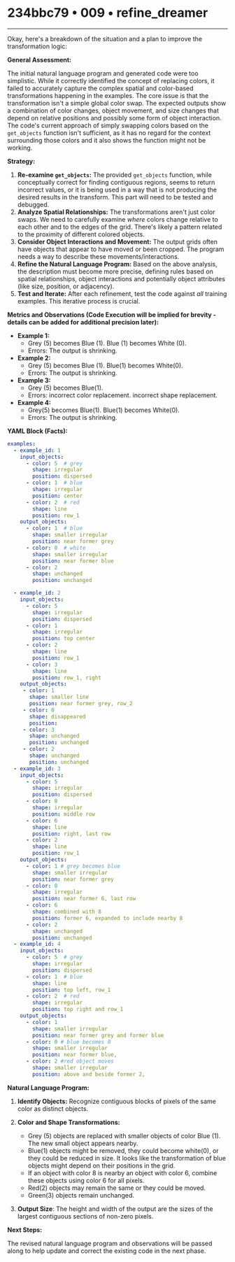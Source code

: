 # 234bbc79 • 009 • refine_dreamer

---
Okay, here's a breakdown of the situation and a plan to improve the transformation logic:

**General Assessment:**

The initial natural language program and generated code were too simplistic. While it correctly identified the concept of replacing colors, it failed to accurately capture the complex spatial and color-based transformations happening in the examples. The core issue is that the transformation isn't a simple global color swap. The expected outputs show a combination of color changes, object movement, and size changes that depend on relative positions and possibly some form of object interaction. The code's current approach of simply swapping colors based on the `get_objects` function isn't sufficient, as it has no regard for the context surrounding those colors and it also shows the function might not be working.

**Strategy:**

1.  **Re-examine `get_objects`:** The provided `get_objects` function, while conceptually correct for finding contiguous regions, seems to return incorrect values, or it is being used in a way that is not producing the desired results in the transform. This part will need to be tested and debugged.
2.  **Analyze Spatial Relationships:** The transformations aren't just color swaps. We need to carefully examine *where* colors change relative to each other and to the edges of the grid. There's likely a pattern related to the proximity of different colored objects.
3.  **Consider Object Interactions and Movement:** The output grids often have objects that appear to have moved or been cropped. The program needs a way to describe these movements/interactions.
4.  **Refine the Natural Language Program:** Based on the above analysis, the description must become more precise, defining rules based on spatial relationships, object interactions and potentially object attributes (like size, position, or adjacency).
5.  **Test and Iterate:** After each refinement, test the code against *all* training examples. This iterative process is crucial.

**Metrics and Observations (Code Execution will be implied for brevity - details can be added for additional precision later):**

*   **Example 1:**
    *   Grey (5) becomes Blue (1). Blue (1) becomes White (0).
    *   Errors: The output is shrinking.
*   **Example 2:**
    *   Grey (5) becomes Blue (1). Blue(1) becomes White(0).
    *   Errors: The output is shrinking.
*   **Example 3:**
    *   Grey (5) becomes Blue(1).
    *   Errors: incorrect color replacement. incorrect shape replacement.
*   **Example 4:**
    *   Grey(5) becomes Blue(1). Blue(1) becomes White(0).
    *   Errors: The output is shrinking.

**YAML Block (Facts):**

```yaml
examples:
  - example_id: 1
    input_objects:
      - color: 5  # grey
        shape: irregular
        position: dispersed
      - color: 1  # blue
        shape: irregular
        position: center
      - color: 2  # red
        shape: line
        position: row_1
    output_objects:
      - color: 1  # blue
        shape: smaller irregular
        position: near former grey
      - color: 0  # white
        shape: smaller irregular
        position: near former blue
      - color: 2
        shape: unchanged
        position: unchanged

  - example_id: 2
    input_objects:
      - color: 5
        shape: irregular
        position: dispersed
      - color: 1
        shape: irregular
        position: top center
      - color: 2
        shape: line
        position: row_1
      - color: 3
        shape: line
        position: row_1, right
    output_objects:
     - color: 1
       shape: smaller line
       position: near former grey, row_2
     - color: 0
       shape: disappeared
       position:
     - color: 3
       shape: unchanged
       position: unchanged
     - color: 2
       shape: unchanged
       position: unchanged
  - example_id: 3
    input_objects:
      - color: 5
        shape: irregular
        position: dispersed
      - color: 8
        shape: irregular
        position: middle row
      - color: 6
        shape: line
        position: right, last row
      - color: 2
        shape: line
        position: row_1
    output_objects:
      - color: 1 # grey becomes blue
        shape: smaller irregular
        position: near former grey
      - color: 8
        shape: irregular
        position: near former 6, last row
      - color: 6
        shape: combined with 8
        position: former 6, expanded to include nearby 8
      - color: 2
        shape: unchanged
        position: unchanged
  - example_id: 4
    input_objects:
      - color: 5  # grey
        shape: irregular
        position: dispersed
      - color: 1  # blue
        shape: line
        position: top left, row_1
      - color: 2  # red
        shape: irregular
        position: top right and row_1
    output_objects:
      - color: 1
        shape: smaller irregular
        position: near former grey and former blue
      - color: 0 # blue becomes 0
        shape: smaller irregular
        position: near former blue,
      - color: 2 #red object moves
        shape: smaller irregular
        position: above and beside former 2,
```

**Natural Language Program:**

1.  **Identify Objects:** Recognize contiguous blocks of pixels of the same color as distinct objects.

2.  **Color and Shape Transformations:**
    *   Grey (5) objects are replaced with smaller objects of color Blue (1). The new small object appears nearby.
    *   Blue(1) objects might be removed, they could become white(0), or they could be reduced in size. It looks like the transformation of blue objects might depend on their positions in the grid.
    *   If an object with color 8 is nearby an object with color 6, combine these objects using color 6 for all pixels.
    *   Red(2) objects may remain the same or they could be moved.
    *   Green(3) objects remain unchanged.

3.  **Output Size**: The height and width of the output are the sizes of the largest contiguous sections of non-zero pixels.

**Next Steps:**

The revised natural language program and observations will be passed along to
help update and correct the existing code in the next phase.

